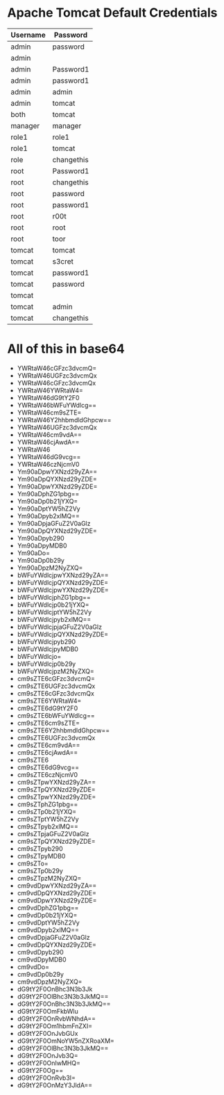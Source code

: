 # Apache Tomcat Default Credentials

|Username     |Password  |
|-------------|----------|
|admin        |password  |
|admin        |<blank>   |
|admin        |Password1 |
|admin        |password1 |
|admin        |admin     |
|admin        |tomcat    |
|both         |tomcat    |
|manager      |manager   |
|role1        |role1     |
|role1        |tomcat    |
|role         |changethis|
|root         |Password1 |
|root         |changethis|
|root         |password  |
|root         |password1 |
|root         |r00t      |
|root         |root      |
|root         |toor      |
|tomcat       |tomcat    |
|tomcat       |s3cret    |
|tomcat       |password1 |
|tomcat       |password  |
|tomcat       |<blank>   |
|tomcat       |admin     |
|tomcat       |changethis|


All of this in base64
=================================
 - YWRtaW46cGFzc3dvcmQ=
 - YWRtaW46UGFzc3dvcmQx
 - YWRtaW46cGFzc3dvcmQx
 - YWRtaW46YWRtaW4=
 - YWRtaW46dG9tY2F0
 - YWRtaW46bWFuYWdlcg==
 - YWRtaW46cm9sZTE=
 - YWRtaW46Y2hhbmdldGhpcw==
 - YWRtaW46UGFzc3dvcmQx
 - YWRtaW46cm9vdA==
 - YWRtaW46cjAwdA==
 - YWRtaW46
 - YWRtaW46dG9vcg==
 - YWRtaW46czNjcmV0
 - Ym90aDpwYXNzd29yZA==
 - Ym90aDpQYXNzd29yZDE=
 - Ym90aDpwYXNzd29yZDE=
 - Ym90aDphZG1pbg==
 - Ym90aDp0b21jYXQ=
 - Ym90aDptYW5hZ2Vy
 - Ym90aDpyb2xlMQ==
 - Ym90aDpjaGFuZ2V0aGlz
 - Ym90aDpQYXNzd29yZDE=
 - Ym90aDpyb290
 - Ym90aDpyMDB0
 - Ym90aDo=
 - Ym90aDp0b29y
 - Ym90aDpzM2NyZXQ=
 - bWFuYWdlcjpwYXNzd29yZA==
 - bWFuYWdlcjpQYXNzd29yZDE=
 - bWFuYWdlcjpwYXNzd29yZDE=
 - bWFuYWdlcjphZG1pbg==
 - bWFuYWdlcjp0b21jYXQ=
 - bWFuYWdlcjptYW5hZ2Vy
 - bWFuYWdlcjpyb2xlMQ==
 - bWFuYWdlcjpjaGFuZ2V0aGlz
 - bWFuYWdlcjpQYXNzd29yZDE=
 - bWFuYWdlcjpyb290
 - bWFuYWdlcjpyMDB0
 - bWFuYWdlcjo=
 - bWFuYWdlcjp0b29y
 - bWFuYWdlcjpzM2NyZXQ=
 - cm9sZTE6cGFzc3dvcmQ=
 - cm9sZTE6UGFzc3dvcmQx
 - cm9sZTE6cGFzc3dvcmQx
 - cm9sZTE6YWRtaW4=
 - cm9sZTE6dG9tY2F0
 - cm9sZTE6bWFuYWdlcg==
 - cm9sZTE6cm9sZTE=
 - cm9sZTE6Y2hhbmdldGhpcw==
 - cm9sZTE6UGFzc3dvcmQx
 - cm9sZTE6cm9vdA==
 - cm9sZTE6cjAwdA==
 - cm9sZTE6
 - cm9sZTE6dG9vcg==
 - cm9sZTE6czNjcmV0
 - cm9sZTpwYXNzd29yZA==
 - cm9sZTpQYXNzd29yZDE=
 - cm9sZTpwYXNzd29yZDE=
 - cm9sZTphZG1pbg==
 - cm9sZTp0b21jYXQ=
 - cm9sZTptYW5hZ2Vy
 - cm9sZTpyb2xlMQ==
 - cm9sZTpjaGFuZ2V0aGlz
 - cm9sZTpQYXNzd29yZDE=
 - cm9sZTpyb290
 - cm9sZTpyMDB0
 - cm9sZTo=
 - cm9sZTp0b29y
 - cm9sZTpzM2NyZXQ=
 - cm9vdDpwYXNzd29yZA==
 - cm9vdDpQYXNzd29yZDE=
 - cm9vdDpwYXNzd29yZDE=
 - cm9vdDphZG1pbg==
 - cm9vdDp0b21jYXQ=
 - cm9vdDptYW5hZ2Vy
 - cm9vdDpyb2xlMQ==
 - cm9vdDpjaGFuZ2V0aGlz
 - cm9vdDpQYXNzd29yZDE=
 - cm9vdDpyb290
 - cm9vdDpyMDB0
 - cm9vdDo=
 - cm9vdDp0b29y
 - cm9vdDpzM2NyZXQ=
 - dG9tY2F0OnBhc3N3b3Jk
 - dG9tY2F0OlBhc3N3b3JkMQ==
 - dG9tY2F0OnBhc3N3b3JkMQ==
 - dG9tY2F0OmFkbWlu
 - dG9tY2F0OnRvbWNhdA==
 - dG9tY2F0Om1hbmFnZXI=
 - dG9tY2F0OnJvbGUx
 - dG9tY2F0OmNoYW5nZXRoaXM=
 - dG9tY2F0OlBhc3N3b3JkMQ==
 - dG9tY2F0OnJvb3Q=
 - dG9tY2F0OnIwMHQ=
 - dG9tY2F0Og==
 - dG9tY2F0OnRvb3I=
 - dG9tY2F0OnMzY3JldA==
